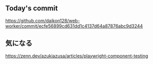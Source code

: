## Today's commit
https://github.com/daikon128/web-worker/commit/ecfe56899cd631dd1c4137d64a87876abc9d3244

## 気になる
https://zenn.dev/azukiazusa/articles/playwright-component-testing
